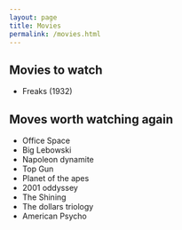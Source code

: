 ```yaml
---
layout: page
title: Movies
permalink: /movies.html
---
```


<script>
window.onload = function() {
  document.getElementsByTagName("header")[0].remove();
  document.getElementsByTagName("footer")[0].remove();
};
</script>

## Movies to watch
* Freaks (1932)

## Moves worth watching again
* Office Space
* Big Lebowski
* Napoleon dynamite
* Top Gun
* Planet of the apes
* 2001 oddyssey
* The Shining
* The dollars triology
* American Psycho